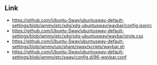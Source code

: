
## Link

* https://github.com/Ubuntu-Sway/ubuntusway-default-settings/blob/jammy/etc/xdg/xdg-ubuntusway/waybar/config.jsonrc
* https://github.com/Ubuntu-Sway/ubuntusway-default-settings/blob/jammy/etc/xdg/xdg-ubuntusway/waybar/style.css
* https://github.com/Ubuntu-Sway/ubuntusway-default-settings/blob/jammy/usr/share/sway/scripts/waybar.sh
* https://github.com/Ubuntu-Sway/ubuntusway-default-settings/blob/jammy/etc/sway/config.d/96-waybar.conf
